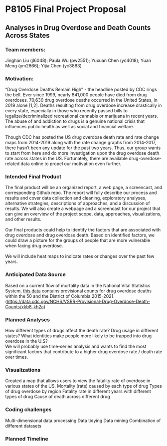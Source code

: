 P8105 Final Project Proposal
================

## Analyses in Drug Overdose and Death Counts Across States

### Team members:

Jinghan Liu (jl6048); Paula Wu (pw2551); Yuxuan Chen (yc4018); Yuan Meng
(ym2866); Yijia Chen (yc3883)

### Motivation:

“Drug Overdose Deaths Remain High” - the headline posted by CDC rings
the bell. Ever since 1999, nearly 841,000 people have died from drug
overdoses. 70,630 drug overdose deaths occurred in the United States, in
2019 alone \[1,2\]. Deaths resulting from drug overdose increase
drastically in every state, especially in those who recently passed
bills to legalize/decriminalized recreational cannabis or marijuana in
recent years. The abuse of and addiction to drugs is a genuine national
crisis that influences public health as well as social and financial
welfare. <br><br> Though CDC has posted the US drug overdose death rate
and rate change maps from 2014-2019 along with the rate change graphs
from 2014-2017, there hasn’t been any update for the past two years.
Thus, our group wants to start from here and do more investigation upon
the drug overdose death rate across states in the US. Fortunately, there
are available drug-overdose-related data online to propel our motivation
even further.

### Intended Final Product

The final product will be an organized report, a web page, a screencast,
and corresponding Github repo. The report will fully describe our
process and results and cover data collection and cleaning, exploratory
analyses, alternative strategies, descriptions of approaches, and a
discussion of results. We will also create a webpage and a screencast
for our project that can give an overview of the project scope, data,
approaches, visualizations, and other results.<br><br> Our final
products could help to identify the factors that are associated with
drug overdose and drug overdose death. Based on identified factors, we
could draw a picture for the groups of people that are more vulnerable
when facing drug overdose. <br><br> We will include heat maps to
indicate rates or changes over the past few years.

### Anticipated Data Source

Based on a current flow of mortality data in the National Vital
Statistics System, [this
data](https://data.cdc.gov/NCHS/VSRR-Provisional-Drug-Overdose-Death-Counts/xkb8-kh2a)
contains provisional counts for drug overdose deaths within the 50 and
the District of Columbia 2015-2021.
(<https://data.cdc.gov/NCHS/VSRR-Provisional-Drug-Overdose-Death-Counts/xkb8-kh2a>)

### Planned Analyses

How different types of drugs affect the death rate? Drug usage in
different states? What identities make people more likely to be trapped
into drug overdose in the U.S? <br> We will probably use time-series
analysis and wants to find the most significant factors that contribute
to a higher drug overdose rate / death rate over times.

### Visualizations

Created a map that allows users to view the fatality rate of overdose in
various states of the US. Mortality (rate) caused by each type of drug
Types of drug overdose by region Fatality rate in different years with
different types of drug Cause of death across different drug

### Coding challenges

Multi-dimensional data processing Data tidying Data mining Combination
of different datasets

### Planned Timeline
